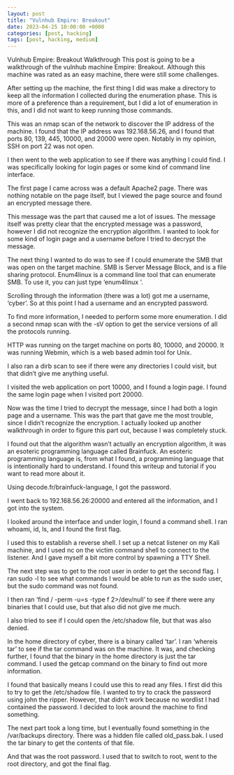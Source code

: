 ```yaml
---
layout: post
title: "Vulnhub Empire: Breakout"
date: 2023-04-25 10:00:00 +0000
categories: [post, hacking]
tags: [post, hacking, medium]
---
```


Vulnhub Empire: Breakout Walkthrough
This post is going to be a walkthrough of the vulnhub machine Empire: Breakout. Although this machine was rated as an easy machine, there were still some challenges.


After setting up the machine, the first thing I did was make a directory to keep all the information I collected during the enumeration phase. This is more of a preference than a requirement, but I did a lot of enumeration in this, and I did not want to keep running those commands.


This was an nmap scan of the network to discover the IP address of the machine. I found that the IP address was 192.168.56.26, and I found that ports 80, 139, 445, 10000, and 20000 were open. Notably in my opinion, SSH on port 22 was not open.

I then went to the web application to see if there was anything I could find. I was specifically looking for login pages or some kind of command line interface.


The first page I came across was a default Apache2 page. There was nothing notable on the page itself, but I viewed the page source and found an encrypted message there.


This message was the part that caused me a lot of issues. The message itself was pretty clear that the encrypted message was a password, however I did not recognize the encryption algorithm. I wanted to look for some kind of login page and a username before I tried to decrypt the message.

The next thing I wanted to do was to see if I could enumerate the SMB that was open on the target machine. SMB is Server Message Block, and is a file sharing protocol. Enum4linux is a command line tool that can enumerate SMB. To use it, you can just type ‘enum4linux <IP Address>’.


Scrolling through the information (there was a lot) got me a username, ‘cyber’. So at this point I had a username and an encrypted password.

To find more information, I needed to perform some more enumeration. I did a second nmap scan with the -sV option to get the service versions of all the protocols running.


HTTP was running on the target machine on ports 80, 10000, and 20000. It was running Webmin, which is a web based admin tool for Unix.

I also ran a dirb scan to see if there were any directories I could visit, but that didn’t give me anything useful.


I visited the web application on port 10000, and I found a login page. I found the same login page when I visited port 20000.


Now was the time I tried to decrypt the message, since I had both a login page and a username. This was the part that gave me the most trouble, since I didn’t recognize the encryption. I actually looked up another walkthrough in order to figure this part out, because I was completely stuck.

I found out that the algorithm wasn’t actually an encryption algorithm, it was an esoteric programming language called Brainfuck. An esoteric programming language is, from what I found, a programming language that is intentionally hard to understand. I found this writeup and tutorial if you want to read more about it.

Using decode.fr/brainfuck-language, I got the password.


I went back to 192.168.56.26:20000 and entered all the information, and I got into the system.


I looked around the interface and under login, I found a command shell. I ran whoami, id, ls, and I found the first flag.


I used this to establish a reverse shell. I set up a netcat listener on my Kali machine, and I used nc on the victim command shell to connect to the listener. And I gave myself a bit more control by spawning a TTY Shell.



The next step was to get to the root user in order to get the second flag. I ran sudo -l to see what commands I would be able to run as the sudo user, but the sudo command was not found.


I then ran ‘find / -perm -u=s -type f 2>/dev/null’ to see if there were any binaries that I could use, but that also did not give me much.


I also tried to see if I could open the /etc/shadow file, but that was also denied.

In the home directory of cyber, there is a binary called ‘tar’. I ran ‘whereis tar’ to see if the tar command was on the machine. It was, and checking further, I found that the binary in the home directory is just the tar command. I used the getcap command on the binary to find out more information.



I found that basically means I could use this to read any files. I first did this to try to get the /etc/shadow file. I wanted to try to crack the password using john the ripper. However, that didn’t work because no wordlist I had contained the password. I decided to look around the machine to find something.


The next part took a long time, but I eventually found something in the /var/backups directory. There was a hidden file called old_pass.bak. I used the tar binary to get the contents of that file.


And that was the root password. I used that to switch to root, went to the root directory, and got the final flag.


